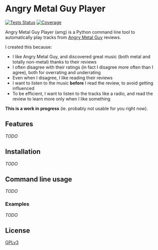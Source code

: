 Angry Metal Guy Player
======================

[![Tests Status](https://img.shields.io/travis/desbma/amg-player/master.svg?label=tests&style=flat)](https://travis-ci.org/desbma/amg-player)
[![Coverage](https://img.shields.io/coveralls/desbma/amg-player/master.svg?style=flat)](https://coveralls.io/github/desbma/amg-player?branch=master)

Angry Metal Guy Player (amg) is a Python command line tool to automatically play tracks from [Angry Metal Guy](http://www.angrymetalguy.com/) reviews.

I created this because:  

* I like Angry Metal Guy, and discovered great music (both metal and totally non-metal) thanks to their reviews
* I often disagree with their ratings (in fact I disagree more often than I agree), both for overrating and underrating
* Even when I disagree, I like reading their reviews
* I want to listen to the music **before** I read the review, to avoid getting influenced
* To be efficient, I want to listen to the tracks like a radio, and read the review to learn more only when I like something


**This is a work in progress** (ie. probably not usable for you right now).


## Features

*TODO*


## Installation

*TODO*


## Command line usage

*TODO*

### Examples

*TODO*


## License

[GPLv3](https://www.gnu.org/licenses/gpl-3.0-standalone.html)
